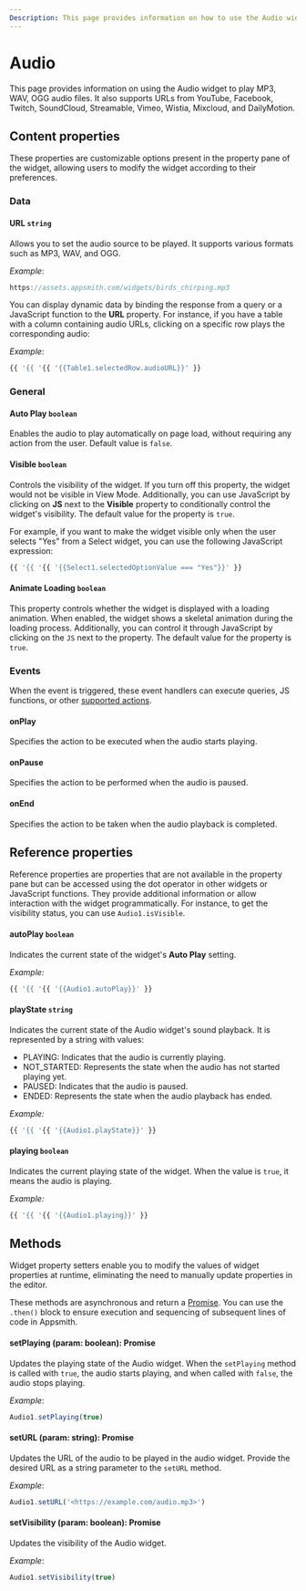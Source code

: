 ```yaml
---
Description: This page provides information on how to use the Audio widget to play MP3, WAV, OGG audio files. It also supports URLs from YouTube, Facebook, Twitch, SoundCloud, Streamable, Vimeo, Wistia, Mixcloud, and DailyMotion. 
---
```

# Audio

This page provides information on using the Audio widget to play MP3, WAV, OGG audio files. It also supports URLs from YouTube, Facebook, Twitch, SoundCloud, Streamable, Vimeo, Wistia, Mixcloud, and DailyMotion. 

<VideoEmbed host="youtube" videoId="FhY6-yUixto" title="Using the Audio Widget" caption="Using the Audio Widget"/>

## Content properties

These properties are customizable options present in the property pane of the widget, allowing users to modify the widget according to their preferences.


### Data

#### URL `string`

 

Allows you to set the audio source to be played. It supports various formats such as MP3, WAV, and OGG. 

*Example*:
```js
https://assets.appsmith.com/widgets/birds_chirping.mp3
```

You can display dynamic data by binding the response from a query or a JavaScript function to the **URL** property. For instance, if you have a table with a column containing audio URLs, clicking on a specific row plays the corresponding audio:

*Example*:

```js
{{ '{{ '{{ '{{Table1.selectedRow.audioURL}}' }}
```



</dd>

### General

#### Auto Play `boolean`

 

Enables the audio to play automatically on page load, without requiring any action from the user. Default value is `false`.

</dd>

#### Visible `boolean`

 

Controls the visibility of the widget. If you turn off this property, the widget would not be visible in View Mode. Additionally, you can use JavaScript by clicking on **JS** next to the **Visible** property to conditionally control the widget's visibility. The default value for the property is `true`.


For example, if you want to make the widget visible only when the user selects "Yes" from a Select widget, you can use the following JavaScript expression: 
```js
{{ '{{ '{{ '{{Select1.selectedOptionValue === "Yes"}}' }}
```



</dd>


#### Animate Loading `boolean`


 

This property controls whether the widget is displayed with a loading animation. When enabled, the widget shows a skeletal animation during the loading process. Additionally, you can control it through JavaScript by clicking on the <code>JS</code> next to the property. The default value for the property is `true`.

</dd>

### Events

When the event is triggered, these event handlers can execute queries, JS functions, or other [supported actions](/reference/appsmith-framework/widget-actions).


#### onPlay

 
Specifies the action to be executed when the audio starts playing.

</dd>

#### onPause

 
Specifies the action to be performed when the audio is paused.

</dd>

#### onEnd

 

Specifies the action to be taken when the audio playback is completed.

</dd>


## Reference properties

Reference properties are properties that are not available in the property pane but can be accessed using the dot operator in other widgets or JavaScript functions. They provide additional information or allow interaction with the widget programmatically. For instance, to get the visibility status, you can use `Audio1.isVisible`.

#### autoPlay `boolean`

 

Indicates the current state of the widget's **Auto Play** setting.

*Example:*
```js
{{ '{{ '{{ '{{Audio1.autoPlay}}' }}
```

</dd>


#### playState `string`

 

Indicates the current state of the Audio widget's sound playback. It is represented by a string with values:

* PLAYING: Indicates that the audio is currently playing.
* NOT_STARTED: Represents the state when the audio has not started playing yet.
* PAUSED: Indicates that the audio is paused.
* ENDED: Represents the state when the audio playback has ended.

*Example:*
```js
{{ '{{ '{{ '{{Audio1.playState}}' }}
```

</dd>

#### playing `boolean`


 

Indicates the current playing state of the widget. When the value is `true`, it means the audio is playing.

*Example:*
```js
{{ '{{ '{{ '{{Audio1.playing}}' }}
```


</dd>
 

## Methods

Widget property setters enable you to modify the values of widget properties at runtime, eliminating the need to manually update properties in the editor.

These methods are asynchronous and return a [Promise](/core-concepts/writing-code/javascript-promises#using-promises-in-appsmith). You can use the `.then()` block to ensure execution and sequencing of subsequent lines of code in Appsmith.


#### setPlaying (param: boolean): Promise

 

Updates the playing state of the Audio widget. When the `setPlaying` method is called with `true`, the audio starts playing, and when called with `false`, the audio stops playing.


*Example*:

```js
Audio1.setPlaying(true)
```



</dd>


#### setURL (param: string): Promise

 

Updates the URL of the audio to be played in the audio widget. Provide the desired URL as a string parameter to the `setURL` method. 

*Example*:

```js
Audio1.setURL('<https://example.com/audio.mp3>')
```


</dd>


#### setVisibility (param: boolean): Promise

 

Updates the visibility of the Audio widget.

*Example*:

```js
Audio1.setVisibility(true)
```


</dd>